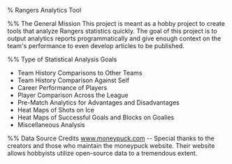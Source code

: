 % Rangers Analytics Tool

%% The General Mission
This project is meant as a hobby project to create tools that analyze Rangers statistics quickly. The goal of this project is to output analytics reports programmatically and give enough context on the team's performance to even develop articles to be published. 

%% Type of Statistical Analysis Goals
- Team History Comparisons to Other Teams
- Team History Comparison Against Self
- Career Performance of Players
- Player Comparison Across the League
- Pre-Match Analytics for Advantages and Disadvantages
- Heat Maps of Shots on Ice
- Heat Maps of Successful Goals and Blocks on Goalies
- Miscellaneous Analysis

%% Data Source Credits
www.moneypuck.com -- Special thanks to the creators and those who maintain the moneypuck website. Their website allows hobbyists utilize open-source data to a tremendous extent. 